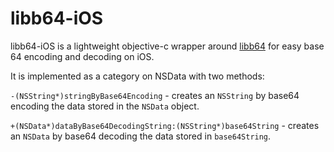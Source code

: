 libb64-iOS
==========
libb64-iOS is a lightweight objective-c wrapper around [libb64][libb64] for easy base 64 encoding and decoding on iOS.

It is implemented as a category on NSData with two methods:

`-(NSString*)stringByBase64Encoding` - creates an `NSString` by base64 encoding the data stored in the `NSData` object.

`+(NSData*)dataByBase64DecodingString:(NSString*)base64String` - creates an `NSData` by base64 decoding the data stored in `base64String`.

[libb64]:http://libb64.sourceforge.net/
